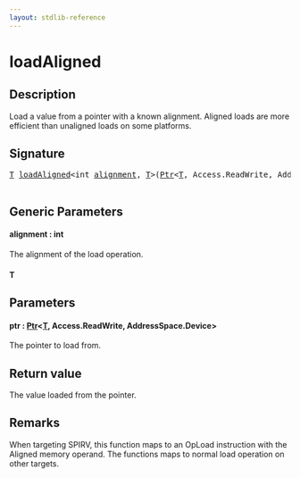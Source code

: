 ```yaml
---
layout: stdlib-reference
---
```


# loadAligned

## Description

Load a value from a pointer with a known alignment.
Aligned loads are more efficient than unaligned loads on some platforms.



## Signature 

<pre>
<a href="loadaligned-4.html#typeparam-T" class="code_type">T</a> <a href="loadaligned-4.html">loadAligned</a>&lt;<span class="code_keyword">int</span> <a href="loadaligned-4.html#decl-alignment" class="code_var">alignment</a>, <a href="loadaligned-4.html#typeparam-T" class="code_type">T</a>&gt;(<a href="../types/ptr-0/index.html" class="code_type">Ptr</a>&lt;<a href="loadaligned-4.html#typeparam-T" class="code_type">T</a>, Access.ReadWrite, AddressSpace.Device&gt; <a href="loadaligned-4.html#decl-ptr" class="code_param">ptr</a>);

</pre>

## Generic Parameters

####  <a id="decl-alignment"></a>alignment  : int
The alignment of the load operation.

####  <a id="typeparam-T"></a>T

## Parameters

####  <a id="decl-ptr"></a>ptr  : [Ptr](../types/ptr-0/index.html)\<[T](../types/ptr-0/index.html#typeparam-T), Access\.ReadWrite, AddressSpace\.Device\>
The pointer to load from.


## Return value
The value loaded from the pointer.

## Remarks
When targeting SPIRV, this function maps to an <span class='code'>OpLoad</span> instruction with the <span class='code'>Aligned</span> memory operand.
The functions maps to normal load operation on other targets.


